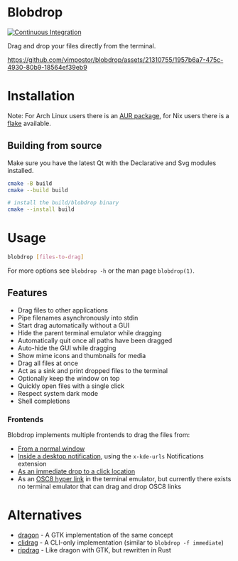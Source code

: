# Blobdrop

[![Continuous Integration](https://github.com/vimpostor/blobdrop/actions/workflows/ci.yml/badge.svg)](https://github.com/vimpostor/blobdrop/actions/workflows/ci.yml)

Drag and drop your files directly from the terminal.

https://github.com/vimpostor/blobdrop/assets/21310755/1957b6a7-475c-4930-80b9-18564ef39eb9


# Installation

Note: For Arch Linux users there is an [AUR package](https://aur.archlinux.org/packages/blobdrop-git), for Nix users there is a [flake](flake.nix) available.

## Building from source

Make sure you have the latest Qt with the Declarative and Svg modules installed.

```bash
cmake -B build
cmake --build build

# install the build/blobdrop binary
cmake --install build
```

# Usage

```bash
blobdrop [files-to-drag]
```

For more options see `blobdrop -h` or the man page `blobdrop(1)`.

## Features

- Drag files to other applications
- Pipe filenames asynchronously into stdin
- Start drag automatically without a GUI
- Hide the parent terminal emulator while dragging
- Automatically quit once all paths have been dragged
- Auto-hide the GUI while dragging
- Show mime icons and thumbnails for media
- Drag all files at once
- Act as a sink and print dropped files to the terminal
- Optionally keep the window on top
- Quickly open files with a single click
- Respect system dark mode
- Shell completions

### Frontends

Blobdrop implements multiple frontends to drag the files from:

- [From a normal window](https://github.com/vimpostor/blobdrop/assets/21310755/d86f5039-05cd-4444-9e43-cc51cf4073db)
- [Inside a desktop notification](https://github.com/vimpostor/blobdrop/assets/21310755/482b4bc1-2f15-43e3-b980-1f573c494a91), using the `x-kde-urls` Notifications extension
- [As an immediate drop to a click location](https://user-images.githubusercontent.com/21310755/266832800-519773b6-d154-4fd7-9faf-dfb25217055c.mp4)
- As an [OSC8 hyper link](https://github.com/vimpostor/blobdrop/commit/3ba601c690571460fc8cd130abb57c7a15c67cf1) in the terminal emulator, but currently there exists no terminal emulator that can drag and drop OSC8 links

# Alternatives

- [dragon](https://github.com/mwh/dragon) - A GTK implementation of the same concept
- [clidrag](https://github.com/rkevin-arch/CLIdrag) - A CLI-only implementation (similar to `blobdrop -f immediate`)
- [ripdrag](https://github.com/nik012003/ripdrag) - Like dragon with GTK, but rewritten in Rust
